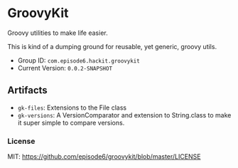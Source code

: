 GroovyKit
=========
Groovy utilities to make life easier.

This is kind of a dumping ground for reusable, yet generic, groovy utils.

- Group ID: `com.episode6.hackit.groovykit`
- Current Version: `0.0.2-SNAPSHOT`

## Artifacts
- `gk-files`: Extensions to the File class
- `gk-versions`: A VersionComparator and extension to String.class to make it super simple to compare versions.

### License
MIT: https://github.com/episode6/groovykit/blob/master/LICENSE